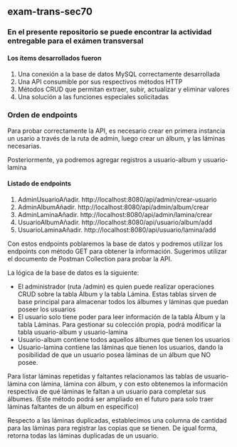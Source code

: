 <h2>exam-trans-sec70</h2>
<h3>En el presente repositorio se puede encontrar la actividad entregable para el exámen transversal</h3>
<h4>Los ítems desarrollados fueron</h4>
<ol>
  <li>Una conexión a la base de datos MySQL correctamente desarrollada</li>
  <li>Una API consumible por sus respectivos métodos HTTP</li>
  <li>Métodos CRUD que permitan extraer, subir, actualizar y eliminar valores</li>
  <li>Una solución a las funciones especiales solicitadas</li>
</ol> 

<h3>Orden de endpoints</h3>
<p>Para probar correctamente la API, es necesario crear en primera instancia un usario a través de la ruta de admin, luego crear un álbum, y las láminas necesarias.</p>
<p>Posteriormente, ya podremos agregar registros a usuario-album y usuario-lamina</p>
<h4>Listado de endpoints</h4>
<ol>
  <li>AdminUsuarioAñadir. http://localhost:8080/api/admin/crear-usuario</li>
  <li>AdminAlbumAñadir. http://localhost:8080/api/admin/album/crear</li>
  <li>AdminLaminaAñadir. http://localhost:8080/api/admin/lamina/crear</li>
  <li>UsuarioAlbumAñadir. http://localhost:8080/api/usuario/album/add</li>
  <li>UsuarioLaminaAñadir. http://localhost:8080/api/usuario/lamina/add</li>
</ol>

<p>Con estos endpoints poblaremos la base de datos y podremos utilizar los endpoints con método GET para obtener la información. Sugerimos utilizar el documento de Postman Collection para probar la API.</p>

<p>La lógica de la base de datos es la siguiente:</p>
<ul>
  <li>El administrador (ruta /admin) es quien puede realizar operaciones CRUD sobre la tabla Álbum y la tabla Lámina. Estas tablas sirven de base principal para almacenar todos los álbumes y láminas que puedan poseer los usuarios</li>
  <li>El usuario solo tiene poder para leer información de la tabla Álbum y la tabla Láminas. Para gestionar su colección propia, podrá modificar la tabla usuario-album y usuario-lamina</li>
  <li>Usuario-album contiene todos aquellos álbumes que tienen los usuarios</li>
  <li>Usuario-lamina contiene las láminas que tienen los usuarios, dando la posibilidad de que un usuario posea láminas de un álbum que NO posee.</li>
</ul>

<p>Para listar láminas repetidas y faltantes relacionamos las tablas de usuario-lámina con lámina, lámina con álbum, y con esto obtenemos la información respectiva de qué láminas le faltan a un usuario para completar sus álbumes. (Este método podrá ser ampliado en el futuro para solo traer láminas faltantes de un álbum en específico)</p>
<p>Respecto a las láminas duplicadas, establecimos una columna de cantidad para las láminas para registrar las copias que se tienen. De igual forma, retorna todas las láminas duplicadas de un usuario.</p>
